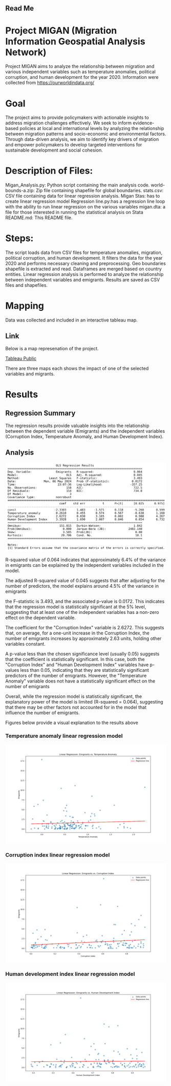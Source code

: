 ## Read Me

# Project MIGAN (Migration Information Geospatial Analysis Network)

Project MIGAN aims to analyze the relationship between migration
and various independent variables such as temperature anomalies,
political corruption, and human development for the year 2020.
Information were collected from https://ourworldindata.org/

# Goal

The project aims to provide policymakers with actionable insights to address migration challenges effectively.
We seek to inform evidence-based policies at local and international levels by 
analyzing the relationship between migration patterns and socio-economic and environmental factors.
Through data-driven analysis, we aim to identify key drivers of migration and 
empower policymakers to develop targeted interventions for sustainable development and social cohesion.

# Description of Files:
Migan_Analysis.py: Python script containing the main analysis code.
world-bounds-a.zip: Zip file containing shapefile for global boundaries.
stats.csv: CSV file containing data for linear regression analysis.
Migan Stas: has to create linear regression model
Regression line.py:has a regression line loop with the ability to run linear 
regression on the various variables
migan.dta: a file for those interested in running the statistical analysis on Stata
README.md: This README file.

# Steps:
The script loads data from CSV files for temperature anomalies, migration, political corruption, and human development.
It filters the data for the year 2020 and performs necessary cleaning and preprocessing.
Geo boundaries shapefile is extracted and read.
Dataframes are merged based on country entities.
Linear regression analysis is performed to analyze the relationship between independent variables and emigrants.
Results are saved as CSV files and shapefiles.

# Mapping

Data was collected and included in an interactive tableau map. 

## Link

Below is a map represenation of the project. 

[Tableau Public](https://public.tableau.com/views/MIGAN/ProjectMIGAN?:language=en-US&:sid=&:display_count=n&:origin=viz_share_link)

There are three maps each shows the impact of one of the selected variables and migrants.


# Results

## Regression Summary

The regression results provide valuable insights into the relationship
 between the dependent variable (Emigrants) and the independent variables
  (Corruption Index, Temperature Anomaly, and Human Development Index).
  


## Analysis

![Scatter Plot](regression_summary.png)


R-squared value of 0.064 indicates that approximately
6.4% of the variance in emigrants can be explained by the independent variables included in the model.

The adjusted R-squared value of 0.045 suggests that after adjusting for the number of predictors,
the model explains around 4.5% of the variance in emigrants

the F-statistic is 3.493, and the associated p-value is 0.0172.
This indicates that the regression model is statistically significant at the 5% level,
suggesting that at least one of the independent variables has a non-zero effect on the dependent variable.

The coefficient for the "Corruption Index" variable is 2.6272.
This suggests that, on average, for a one-unit increase in the Corruption Index,
the number of emigrants increases by approximately 2.63 units, holding other variables constant.

A p-value less than the chosen significance level (usually 0.05) suggests that
the coefficient is statistically significant. In this case,
both the "Corruption Index" and "Human Development Index" variables have p-values less than 0.05,
indicating that they are statistically significant predictors of the number of emigrants.
However, the "Temperature Anomaly" variable does not have
a statistically significant effect on the number of emigrants

Overall, while the regression model is statistically significant,
the explanatory power of the model is limited (R-squared = 0.064),
suggesting that there may be other factors not accounted for in the model that influence the number of emigrants.

Figures below provide a visual explanation to the results above


### Temperature anomaly linear regression model

![Scatter Plot](scatter_plot_Temperature_anomaly.png)

### Corruption index linear regression model 

![Scatter Plot](scatter_plot_Corruption_Index.png)

### Human development index linear regression model

![Scatter Plot](scatter_plot_Human_Development_Index.png)






